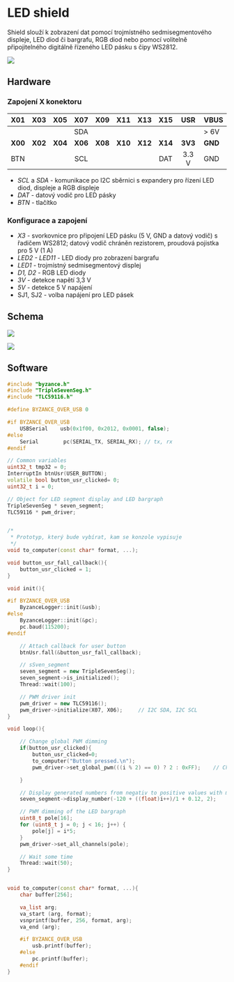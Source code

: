 # LED shield

Shield slouží k zobrazení dat pomocí trojmístného sedmisegmentového displeje, LED diod či bargrafu, RGB diod nebo pomocí volitelně připojitelného digitálně řízeného LED pásku s čipy WS2812. 

![](../../../.gitbook/assets/shield_led_b1.png)

## Hardware

### Zapojení X konektoru

| **X01** | **X03** | **X05** | **X07** | **X09** | **X11** | **X13** | **X15** | **USR** | **VBUS** |
| :---: | :---: | :---: | :---: | :---: | :---: | :---: | :---: | :---: | :--- |
|  |  |  | SDA |  |  |  |  |  | &gt; 6V |
| **X00** | **X02** | **X04** | **X06** | **X08** | **X10** | **X12** | **X14** | **3V3** | **GND** |
| BTN |  |  | SCL |  |  |  | DAT | 3.3 V | GND |

* _SCL_ a _SDA_ - komunikace po I2C sběrnici s expandery pro řízení LED diod, displeje a RGB displeje
* _DAT_ - datový vodič pro LED pásky
* _BTN_ - tlačítko

### Konfigurace a zapojení

* _X3_ - svorkovnice pro připojení LED pásku \(5 V, GND a datový vodič\) s řadičem WS2812; datový vodič chráněn rezistorem, proudová pojistka pro 5 V \(1 A\)
* _LED2 - LED11_ - LED diody pro zobrazení bargrafu 
* _LED1_ - trojmístný sedmisegmentový displej
* _D1, D2_ - RGB LED diody
* _3V_ - detekce napětí 3,3 V
* _5V_ - detekce 5 V napájení
* SJ1, SJ2 - volba napájení pro LED pásek

## Schema

![](../../../.gitbook/assets/shieldb1l_led_180101_1.png)

![](../../../.gitbook/assets/shieldb1l_led_180101_2.png)

## Software

```cpp
#include "byzance.h"
#include "TripleSevenSeg.h"
#include "TLC59116.h"

#define BYZANCE_OVER_USB 0

#if BYZANCE_OVER_USB
    USBSerial    usb(0x1f00, 0x2012, 0x0001, false);
#else
    Serial        pc(SERIAL_TX, SERIAL_RX); // tx, rx
#endif

// Common variables
uint32_t tmp32 = 0;
InterruptIn btnUsr(USER_BUTTON);
volatile bool button_usr_clicked= 0;
uint32_t i = 0;

// Object for LED segment display and LED bargraph
TripleSevenSeg * seven_segment;
TLC59116 * pwm_driver;


/*
 * Prototyp, který bude vybírat, kam se konzole vypisuje
 */
void to_computer(const char* format, ...);

void button_usr_fall_callback(){
    button_usr_clicked = 1;
}

void init(){

#if BYZANCE_OVER_USB
    ByzanceLogger::init(&usb);
#else
    ByzanceLogger::init(&pc);
    pc.baud(115200);
#endif

    // Attach callback for user button
    btnUsr.fall(&button_usr_fall_callback);

    // sSven_segment
    seven_segment = new TripleSevenSeg();
    seven_segment->is_initialized();
    Thread::wait(100);

    // PWM driver init
    pwm_driver = new TLC59116();
    pwm_driver->initialize(X07, X06);     // I2C SDA, I2C SCL
}

void loop(){

    // Change global PWM dimming
    if(button_usr_clicked){
        button_usr_clicked=0;
        to_computer("Button pressed.\n");
        pwm_driver->set_global_pwm(((i % 2) == 0) ? 2 : 0xFF);    // Choose 2 or 255 global PWM value.

    }

    // Display generated numbers from negativ to positive values with maximally two decimal digits.
    seven_segment->display_number(-120 + ((float)i++)/1 + 0.12, 2);

    // PWM dimming of the LED bargraph
    uint8_t pole[16];
    for (uint8_t j = 0; j < 16; j++) {
        pole[j] = i*5;
    }
    pwm_driver->set_all_channels(pole);

    // Wait some time
    Thread::wait(50);
}


void to_computer(const char* format, ...){
    char buffer[256];

    va_list arg;
    va_start (arg, format);
    vsnprintf(buffer, 256, format, arg);
    va_end (arg);

    #if BYZANCE_OVER_USB
        usb.printf(buffer);
    #else
        pc.printf(buffer);
    #endif
}
```

